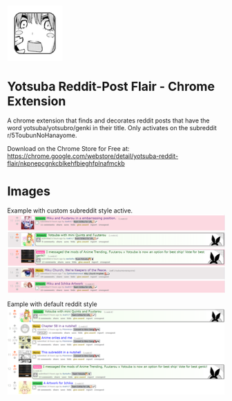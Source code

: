 ![alt text](https://github.com/DavidDaulton/yotsubaRedditFlair/blob/master/YotsubaRedditFlair/yotsuba-icon-128.png?raw=true)
# Yotsuba Reddit-Post Flair - Chrome Extension

A chrome extension that finds and decorates reddit posts that have the word yotsuba/yotsubro/genki in their title.
Only activates on the subreddit r/5ToubunNoHanayome.

Download on the Chrome Store for Free at: https://chrome.google.com/webstore/detail/yotsuba-reddit-flair/nkpnepcgnkcblkehfbieghfplnafmckb

# Images
Example with custom subreddit style active.
![alt text](https://github.com/DavidDaulton/yotsubaRedditFlair/blob/master/2019-02-18_18h32_41.png?raw=true)

Eample with default reddit style
![alt text](https://github.com/DavidDaulton/yotsubaRedditFlair/blob/master/2019-02-18_19h33_41.png?raw=true)
